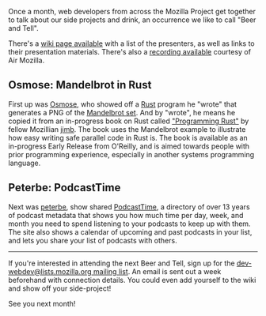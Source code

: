 Once a month, web developers from across the Mozilla Project get together to
talk about our side projects and drink, an occurrence we like to call "Beer and
Tell".

There's a [wiki page available][wiki] with a list of the presenters, as well as
links to their presentation materials. There's also a [recording
available][recording] courtesy of Air Mozilla.

[wiki]: https://wiki.mozilla.org/Webdev/Beer_And_Tell/March_2016
[recording]: https://air.mozilla.org/webdev-beer-and-tell-march-2016/

## Osmose: Mandelbrot in Rust
First up was [Osmose][], who showed off a [Rust][] program he "wrote" that
generates a PNG of the [Mandelbrot set][]. And by "wrote", he means he copied it
from an in-progress book on Rust called ["Programming Rust"][] by fellow
Mozillian [jimb][]. The book uses the Mandelbrot example to illustrate how easy
writing safe parallel code in Rust is. The book is available as an in-progress
Early Release from O'Reilly, and is aimed towards people with prior programming
experience, especially in another systems programming language.

[Osmose]: https://mozillians.org/en-US/u/Osmose/
[Rust]: https://www.rust-lang.org/
[Mandelbrot set]: https://en.wikipedia.org/wiki/Mandelbrot_set
["Programming Rust"]: http://shop.oreilly.com/product/0636920040385.do
[jimb]: https://mozillians.org/en-US/u/jimblandy/

## Peterbe: PodcastTime
Next was [peterbe][], show shared [PodcastTime][], a directory of over 13 years
of podcast metadata that shows you how much time per day, week, and month you
need to spend listening to your podcasts to keep up with them. The site also
shows a calendar of upcoming and past podcasts in your list, and lets you share
your list of podcasts with others.

[peterbe]: https://mozillians.org/en-US/u/peterbe/
[PodcastTime]: http://www.peterbe.com/podcasttime/

---

If you're interested in attending the next Beer and Tell, sign up for the
[dev-webdev@lists.mozilla.org mailing list][mailing-list]. An email is sent out
a week beforehand with connection details. You could even add yourself to the
wiki and show off your side-project!

See you next month!

[mailing-list]: https://lists.mozilla.org/listinfo/dev-webdev
